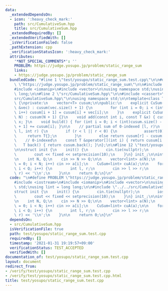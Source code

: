 ```yaml
---
data:
  _extendedDependsOn:
  - icon: ':heavy_check_mark:'
    path: src/CumulativeSum.hpp
    title: src/CumulativeSum.hpp
  _extendedRequiredBy: []
  _extendedVerifiedWith: []
  _isVerificationFailed: false
  _pathExtension: cpp
  _verificationStatusIcon: ':heavy_check_mark:'
  attributes:
    '*NOT_SPECIAL_COMMENTS*': ''
    PROBLEM: https://judge.yosupo.jp/problem/static_range_sum
    links:
    - https://judge.yosupo.jp/problem/static_range_sum
  bundledCode: "#line 1 \"test/yosupo/static_range_sum.test.cpp\"\n\n#define PROBLEM\
    \ \"https://judge.yosupo.jp/problem/static_range_sum\"\n\n#include <iostream>\n\
    #include <iomanip>\n#include <vector>\n\nusing namespace std;\nusing lint = long\
    \ long;\n\n#line 2 \"src/CumulativeSum.hpp\"\n\n#include <cassert>\n#line 5 \"\
    src/CumulativeSum.hpp\"\n\nusing namespace std;\n\ntemplate<class T>\nclass CuSum\
    \ {\nprivate:\n    vector<T> cusum;\n\npublic:\n    explicit CuSum(vector<T> const\
    \ &vec) : cusum(vec.size() + 1) {\n        for (int i = 0; i < (int)vec.size();\
    \ i++) cusum[i + 1] = cusum[i] + vec[i];\n    }\n    explicit CuSum(const int\
    \ N) : cusum(N + 1) {}\n    void add(const int i, const T &x) { cusum[i + 1] +=\
    \ x; }\n    void build() { for (int i = 0; i < (int)cusum.size() - 1; i++) cusum[i\
    \ + 1] += cusum[i]; }\n\n    // partial sum of 0-indexed [l, r)\n    T operator()(int\
    \ l, int r) {\n        if (r < l || r < 0) {\n            assert(0);\n       \
    \     return T{};\n        }\n        else return cusum[r] - cusum[l];\n    }\n\
    \    // 0-indexed\n    const T &operator[](int i) { return cusum[i + 1]; }\n \
    \   T back() { return cusum.back(); }\n};\n\n#line 12 \"test/yosupo/static_range_sum.test.cpp\"\
    \n\nstruct init {\n    init() {\n        cin.tie(nullptr);\n        ios::sync_with_stdio(false);\n\
    \        cout << fixed << setprecision(10);\n    }\n} init_;\n\nint main() {\n\
    \n    int N, Q;\n    cin >> N >> Q;\n\n    vector<lint> a(N);\n    for (int i\
    \ = 0; i < N; i++) cin >> a[i];\n    CuSum<lint> cuA(a);\n\n    for (int i = 0;\
    \ i < Q; i++) {\n        int l, r;\n        cin >> l >> r;\n        cout << cuA(l,\
    \ r) << '\\n';\n    }\n\n    return 0;\n}\n"
  code: "\n#define PROBLEM \"https://judge.yosupo.jp/problem/static_range_sum\"\n\n\
    #include <iostream>\n#include <iomanip>\n#include <vector>\n\nusing namespace\
    \ std;\nusing lint = long long;\n\n#include \"../../src/CumulativeSum.hpp\"\n\n\
    struct init {\n    init() {\n        cin.tie(nullptr);\n        ios::sync_with_stdio(false);\n\
    \        cout << fixed << setprecision(10);\n    }\n} init_;\n\nint main() {\n\
    \n    int N, Q;\n    cin >> N >> Q;\n\n    vector<lint> a(N);\n    for (int i\
    \ = 0; i < N; i++) cin >> a[i];\n    CuSum<lint> cuA(a);\n\n    for (int i = 0;\
    \ i < Q; i++) {\n        int l, r;\n        cin >> l >> r;\n        cout << cuA(l,\
    \ r) << '\\n';\n    }\n\n    return 0;\n}\n"
  dependsOn:
  - src/CumulativeSum.hpp
  isVerificationFile: true
  path: test/yosupo/static_range_sum.test.cpp
  requiredBy: []
  timestamp: '2021-01-31 19:19:57+09:00'
  verificationStatus: TEST_ACCEPTED
  verifiedWith: []
documentation_of: test/yosupo/static_range_sum.test.cpp
layout: document
redirect_from:
- /verify/test/yosupo/static_range_sum.test.cpp
- /verify/test/yosupo/static_range_sum.test.cpp.html
title: test/yosupo/static_range_sum.test.cpp
---
```

